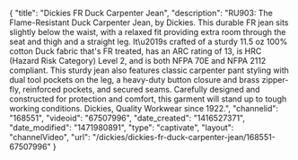 {
    "title": "Dickies FR Duck Carpenter Jean",
    "description": "RU903: The Flame-Resistant Duck Carpenter Jean, by Dickies. This durable FR jean sits slightly below the waist, with a relaxed fit providing extra room through the seat and thigh and a straight leg.  It\u2019s crafted of a sturdy 11.5 oz  100% cotton Duck fabric that's FR treated, has an ARC rating of 13, is HRC (Hazard Risk Category) Level 2, and is both NFPA 70E and NFPA 2112 compliant.  This sturdy jean also features classic carpenter pant styling with dual tool pockets on the leg, a heavy-duty button closure and brass zipper-fly, reinforced pockets, and secured seams.  Carefully designed and constructed for protection and comfort, this garment will stand up to tough working conditions.  Dickies, Quality Workwear since 1922.",
    "channelid": "168551",
    "videoid": "67507996",
    "date_created": "1416527371",
    "date_modified": "1471980891",
    "type": "captivate",
    "layout": "channelVideo",
    "url": "\/dickies\/dickies-fr-duck-carpenter-jean\/168551-67507996"
}
